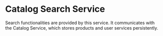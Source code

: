 # Catalog Search Service
Search functionalities are provided by this service. It communicates with the Catalog Service, which stores products and user services persistently.

